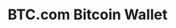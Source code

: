 ---
# This file is licensed under the MIT License (MIT) available on
# http://opensource.org/licenses/MIT.

id: btc.com
title: "BTC.com Bitcoin Wallet"
titleshort: "BTC.com"
compat: "mobile web android ios"
level: 3
platform:
  - mobile:
    name: mobile
    os:
      - name: ios
        text: "walletbtccom"
        link: "https://itunes.apple.com/us/app/blocktrail-bitcoin-wallet/id1019614423"
        source: "https://github.com/blocktrail/blocktrail-wallet"
        screenshot: "btccomwallet.png"
        features: "2fa legacy_addresses segwit"
        check:
          control: "checkpasscontrolmulti"
          validation: "checkfailvalidationcentralized"
          transparency: "checkpasstransparencyopensource"
          environment: "checkpassenvironmenttwofactor"
          privacy: "checkpassprivacybasic"
          fees: "checkpassfeecontroldynamic"
        privacycheck:
          privacyaddressreuse: "checkpassprivacyaddressrotation"
          privacydisclosure: "checkfailprivacydisclosureaccount"
          privacynetwork: "checkfailprivacynetworknosupporttor"
      - name: android
        text: "walletbtccom"
        link: "https://play.google.com/store/apps/details?id=com.blocktrail.mywallet"
        source: "https://github.com/blocktrail/blocktrail-wallet"
        screenshot: "btccomwallet.png"
        features: "2fa legacy_addresses segwit"
        check:
          control: "checkpasscontrolmulti"
          validation: "checkfailvalidationcentralized"
          transparency: "checkpasstransparencyopensource"
          environment: "checkpassenvironmenttwofactor"
          privacy: "checkpassprivacybasic"
          fees: "checkpassfeecontroldynamic"
        privacycheck:
          privacyaddressreuse: "checkpassprivacyaddressrotation"
          privacydisclosure: "checkfailprivacydisclosureaccount"
          privacynetwork: "checkfailprivacynetworknosupporttor"
  - web:
    name: web
    os:
      - name: web
        text: "walletbtccom"
        link: "https://wallet.btc.com"
        source: "https://github.com/blocktrail/blocktrail-webwallet"
        screenshot: "btccomwallet.png"
        features: "2fa legacy_addresses segwit"
        check:
          control: "checkpasscontrolmulti"
          validation: "checkfailvalidationcentralized"
          transparency: "checkfailtransparencyremote"
          environment: "checkpassenvironmenttwofactor"
          privacy: "checkpassprivacybasic"
          fees: "checkpassfeecontroldynamic"
        privacycheck:
          privacyaddressreuse: "checkpassprivacyaddressrotation"
          privacydisclosure: "checkfailprivacydisclosureaccount"
          privacynetwork: "checkpassprivacynetworksupporttorproxy"
---